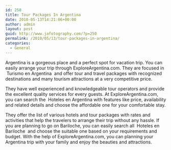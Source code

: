 ```yaml
---
id: 250
title: Tour Packages In Argentina
date: 2010-05-13T14:21:06+00:00
author: admin
layout: post
guid: http://www.jafotography.com/?p=250
permalink: /2010/05/13/tour-packages-in-argentina/
categories:
  - General
---
```

Argentina is a gorgeous place and a perfect spot for vacation trip. You can easily arrange your trip through ExploreArgentina.com. They are focused in &nbsp;Turismo en Argentina&nbsp; and offer tour and travel packages with recognized destinations and many tourism attractions at a very competitive price.

They have well experienced and knowledgeable tour operators and provide the excellent quality services for every guests. At ExploreArgentina.com, you can search the &nbsp;Hoteles en Argentina&nbsp;with features like price, availability and related details and choose the affordable one for your comfortable stay.

They offer the list of various hotels and tour packages with rates and activities that help the travelers to arrange their trip without any hassle. If you are planning to go on Bariloche, you can easily search all &nbsp;Hoteles en Bariloche&nbsp; and choose the suitable one based on your requirements and budget. With the help of ExploreArgentina.com, you can planning your Argentina trip with your family and enjoy the beauties and attractions.